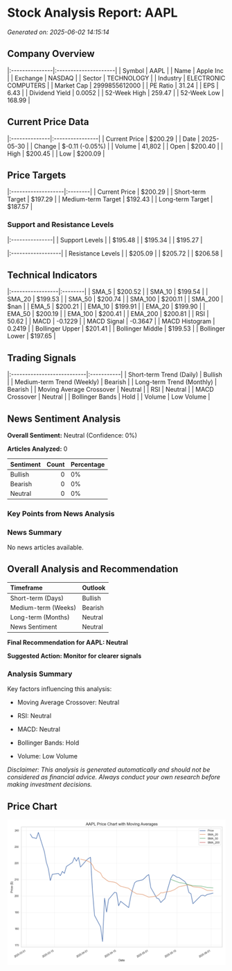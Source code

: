 # Stock Analysis Report: AAPL

*Generated on: 2025-06-02 14:15:14*


## Company Overview

|:---------------|:---------------------|
| Symbol         | AAPL                 |
| Name           | Apple Inc            |
| Exchange       | NASDAQ               |
| Sector         | TECHNOLOGY           |
| Industry       | ELECTRONIC COMPUTERS |
| Market Cap     | 2999855612000        |
| PE Ratio       | 31.24                |
| EPS            | 6.43                 |
| Dividend Yield | 0.0052               |
| 52-Week High   | 259.47               |
| 52-Week Low    | 168.99               |


## Current Price Data

|:--------------|:----------------|
| Current Price | $200.29         |
| Date          | 2025-05-30      |
| Change        | $-0.11 (-0.05%) |
| Volume        | 41,802          |
| Open          | $200.40         |
| High          | $200.45         |
| Low           | $200.09         |


## Price Targets

|:-------------------|:--------|
| Current Price      | $200.29 |
| Short-term Target  | $197.29 |
| Medium-term Target | $192.43 |
| Long-term Target   | $187.57 |


### Support and Resistance Levels

|:---------------|
| Support Levels |
| $195.48        |
| $195.34        |
| $195.27        |


|:------------------|
| Resistance Levels |
| $205.09           |
| $205.72           |
| $206.58           |


## Technical Indicators

|:-----------------|:--------|
| SMA_5            | $200.52 |
| SMA_10           | $199.54 |
| SMA_20           | $199.53 |
| SMA_50           | $200.74 |
| SMA_100          | $200.11 |
| SMA_200          | $nan    |
| EMA_5            | $200.21 |
| EMA_10           | $199.91 |
| EMA_20           | $199.90 |
| EMA_50           | $200.19 |
| EMA_100          | $200.41 |
| EMA_200          | $200.81 |
| RSI              | 50.62   |
| MACD             | -0.1229 |
| MACD Signal      | -0.3647 |
| MACD Histogram   | 0.2419  |
| Bollinger Upper  | $201.41 |
| Bollinger Middle | $199.53 |
| Bollinger Lower  | $197.65 |


## Trading Signals

|:---------------------------|:-----------|
| Short-term Trend (Daily)   | Bullish    |
| Medium-term Trend (Weekly) | Bearish    |
| Long-term Trend (Monthly)  | Bearish    |
| Moving Average Crossover   | Neutral    |
| RSI                        | Neutral    |
| MACD Crossover             | Neutral    |
| Bollinger Bands            | Hold       |
| Volume                     | Low Volume |


## News Sentiment Analysis

**Overall Sentiment:** Neutral (Confidence: 0%)

**Articles Analyzed:** 0


| Sentiment   |   Count | Percentage   |
|:------------|--------:|:-------------|
| Bullish     |       0 | 0%           |
| Bearish     |       0 | 0%           |
| Neutral     |       0 | 0%           |


### Key Points from News Analysis

### News Summary

No news articles available.


## Overall Analysis and Recommendation

| Timeframe           | Outlook   |
|:--------------------|:----------|
| Short-term (Days)   | Bullish   |
| Medium-term (Weeks) | Bearish   |
| Long-term (Months)  | Neutral   |
| News Sentiment      | Neutral   |


**Final Recommendation for AAPL: Neutral**

**Suggested Action: Monitor for clearer signals**


### Analysis Summary

Key factors influencing this analysis:

- Moving Average Crossover: Neutral

- RSI: Neutral

- MACD: Neutral

- Bollinger Bands: Hold

- Volume: Low Volume



*Disclaimer: This analysis is generated automatically and should not be considered as financial advice. Always conduct your own research before making investment decisions.*



## Price Chart

![AAPL Price Chart](reports\charts\AAPL_price_chart.png)
